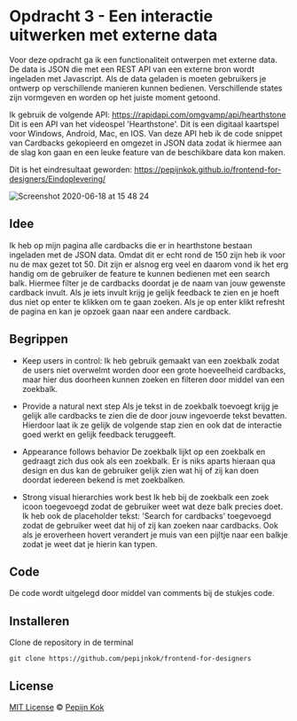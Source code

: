 # Opdracht 3 - Een interactie uitwerken met externe data

Voor deze opdracht ga ik een functionaliteit ontwerpen met externe data. De data is JSON die met een REST API van een externe bron wordt ingeladen met Javascript. Als de data geladen is moeten gebruikers je ontwerp op verschillende manieren kunnen bedienen. Verschillende states zijn vormgeven en worden op het juiste moment getoond.

Ik gebruik de volgende API: https://rapidapi.com/omgvamp/api/hearthstone
Dit is een API van het videospel 'Hearthstone'. Dit is een digitaal kaartspel voor Windows, Android, Mac, en IOS.
Van deze API heb ik de code snippet van Cardbacks gekopieerd en omgezet in JSON data zodat ik hiermee aan de slag kon gaan en een leuke feature van de beschikbare data kon maken.

Dit is het eindresultaat geworden:
https://pepijnkok.github.io/frontend-for-designers/Eindoplevering/

![Screenshot 2020-06-18 at 15 48 24](https://user-images.githubusercontent.com/59015908/85030559-dfae6c80-b17d-11ea-8446-be93fb89c0d7.png)

## Idee
Ik heb op mijn pagina alle cardbacks die er in hearthstone bestaan ingeladen met de JSON data. Omdat dit er echt rond de 150 zijn heb ik voor nu de max gezet tot 50. Dit zijn er alsnog erg veel en daarom vond ik het erg handig om de gebruiker de feature te kunnen bedienen met een search balk. Hiermee filter je de cardbacks doordat je de naam van jouw gewenste cardback invult.
Als je iets invult krijg je gelijk feedback te zien en je hoeft dus niet op enter te klikken om te gaan zoeken.
Als je op enter klikt refresht de pagina en kan je opzoek gaan naar een andere cardback.

## Begrippen
- Keep users in control:
Ik heb gebruik gemaakt van een zoekbalk zodat de users niet overwelmt worden door een grote hoeveelheid cardbacks, maar hier dus doorheen kunnen zoeken en filteren door middel van een zoekbalk.

- Provide a natural next step
Als je tekst in de zoekbalk toevoegt krijg je gelijk alle cardbacks te zien die de door jouw ingevoerde tekst bevatten.
Hierdoor laat ik ze gelijk de volgende stap zien en ook dat de interactie goed werkt en gelijk feedback teruggeeft.

- Appearance follows behavior
De zoekbalk lijkt op een zoekbalk en gedraagt zich dus ook als een zoekbalk. Er is niks aparts hieraan qua design en dus kan de gebruiker gelijk zien wat hij of zij kan doen doordat iedereen bekend is met zoekbalken.

- Strong visual hierarchies work best
Ik heb bij de zoekbalk een zoek icoon toegevoegd zodat de gebruiker weet wat deze balk precies doet.
Ik heb ook de placeholder tekst: 'Search for cardbacks' toegevoegd zodat de gebruiker weet dat hij of zij kan zoeken naar cardbacks.
Ook als je eroverheen hovert verandert je muis van een pijltje naar een balkje zodat je weet dat je hierin kan typen.

## Code
De code wordt uitgelegd door middel van comments bij de stukjes code.

## Installeren
Clone de repository in de terminal

```
git clone https://github.com/pepijnkok/frontend-for-designers
```

## License

[MIT License](https://github.com/pepijnkok/frontend-for-designers/blob/master/LICENSE) © [Pepijn Kok](https://github.com/pepijnkok)
